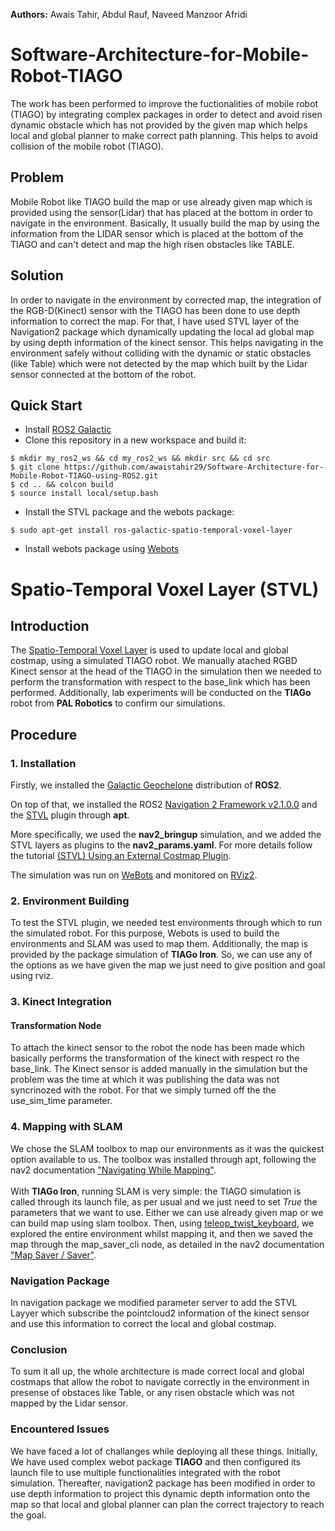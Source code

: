 **Authors:** Awais Tahir, Abdul Rauf, Naveed Manzoor Afridi
# Software-Architecture-for-Mobile-Robot-TIAGO
The work has been performed to improve the fuctionalities of mobile robot (TIAGO) by integrating complex packages in order to detect and avoid risen dynamic obstacle which has not provided by the given map which helps local and global planner to make correct path planning. This helps to avoid collision of the mobile robot (TIAGO). 
## Problem
  Mobile Robot like TIAGO build the map or use already given map which is provided using the sensor(Lidar) that has placed at the bottom in order to navigate in the environment. Basically, It usually build the map by using the information from the LIDAR sensor which is placed at the bottom of the TIAGO and can't detect and map the high risen obstacles like TABLE.
## Solution 
  In order to navigate in the environment by corrected map, the integration of the RGB-D(Kinect) sensor with the TIAGO has been done to use depth information to correct the map.
For that, I have used STVL layer of the Navigation2 package which dynamically updating the local ad global map by using depth information of the kinect sensor. This helps navigating in the environment safely without colliding with the dynamic or static obstacles (like Table) which were not detected by the map which built by the Lidar sensor connected at the bottom of the robot.

## Quick Start
- Install [ROS2 Galactic](https://docs.ros.org/en/galactic/Installation/Alternatives/Ubuntu-Development-Setup.html)
- Clone this repository in a new workspace and build it:
```
$ mkdir my_ros2_ws && cd my_ros2_ws && mkdir src && cd src
$ git clone https://github.com/awaistahir29/Software-Architecture-for-Mobile-Robot-TIAGO-using-ROS2.git
$ cd .. && colcon build
$ source install local/setup.bash
```
- Install the STVL package and the webots package:
```
$ sudo apt-get install ros-galactic-spatio-temporal-voxel-layer
```
- Install webots package using [Webots](https://github.com/cyberbotics/webots_ros2/wiki/Build-and-Install)

# Spatio-Temporal Voxel Layer (STVL)
## Introduction
The [Spatio-Temporal Voxel Layer](https://github.com/SteveMacenski/spatio_temporal_voxel_layer/tree/galactic) is used to update  local and global costmap, using a simulated TIAGO robot. We manually atached RGBD Kinect sensor at the head of the TIAGO in the simulation then we needed to perform the transformation with respect to the base_link which has been performed.
Additionally, lab experiments will be conducted on the **TIAGo** robot from **PAL Robotics** to confirm our simulations.

## Procedure
### 1. Installation
Firstly, we installed the [Galactic Geochelone](https://docs.ros.org/en/galactic/index.html) distribution of **ROS2**.

On top of that, we installed the ROS2 [Navigation 2 Framework v2.1.0.0](https://navigation.ros.org/) and the [STVL](https://github.com/SteveMacenski/spatio_temporal_voxel_layer/tree/galactic) plugin through **apt**.

More specifically, we used the **nav2_bringup** simulation, and we added the STVL layers as plugins to the **nav2_params.yaml**.
For more details follow the tutorial [(STVL) Using an External Costmap Plugin](https://navigation.ros.org/tutorials/docs/navigation2_with_stvl.html).

The simulation was run on [WeBots](https://cyberbotics.com/) and monitored on [RViz2](https://index.ros.org/p/rviz2/).

### 2. Environment Building
To test the STVL plugin, we needed test environments through which to run the simulated robot. For this purpose, Webots is used to build the environments and SLAM was used to map them. Additionally, the map is provided by the package simulation of **TIAGo Iron**. So, we can use any of the options as we have given the map we just need to give position and goal using rviz.
### 3. Kinect Integration

#### Transformation Node
To attach the kinect sensor to the robot the node has been made which basically performs the transformation of the kinect with respect ro the base_link.
The Kinect sensor is added manually in the simulation but the problem was the time at which it was publishing the data was not syncrinozed with the robot. For that we simply turned off the the use_sim_time parameter. 
### 4. Mapping with SLAM
We chose the SLAM toolbox to map our environments as it was the quickest option available to us. The toolbox was installed through apt, following the nav2 documentation ["Navigating While Mapping"](https://navigation.ros.org/tutorials/docs/navigation2_with_slam.html).  
<br>
With **TIAGo Iron**, running SLAM is very simple: the TIAGO simulation is called through its launch file, as per usual and we just need to set *True* the parameters that we want to use. Either we can use already given map or we can build map using slam toolbox.
Then, using [teleop_twist_keyboard](http://wiki.ros.org/teleop_twist_keyboard), we explored the entire environment whilst mapping it, and then we saved the map through the map_saver_cli node, as detailed in the nav2 documentation ["Map Saver / Saver"](https://navigation.ros.org/configuration/packages/configuring-map-server.html).
<br>
### Navigation Package
In navigation package we modified parameter server to add the STVL Layyer which subscribe the pointcloud2 information of the kinect sensor and use this information to correct the local and global costmap.
### Conclusion
To sum it all up, the whole architecture is made correct local and global costmaps that allow the robot to navigate correctly in the environment in presense of obstaces like Table, or any risen obstacle which was not mapped by the Lidar sensor.

### Encountered Issues
We have faced a lot of challanges while deploying all these things. 
Initially, We have used complex webot package **TIAGO** and then configured its launch file to use multiple functionalities integrated with the robot simulation. 
Thereafter, navigation2 package has been modified in order to use depth information to project this dynamic depth information onto the map so that local and global planner can plan the correct trajectory to reach the goal.
